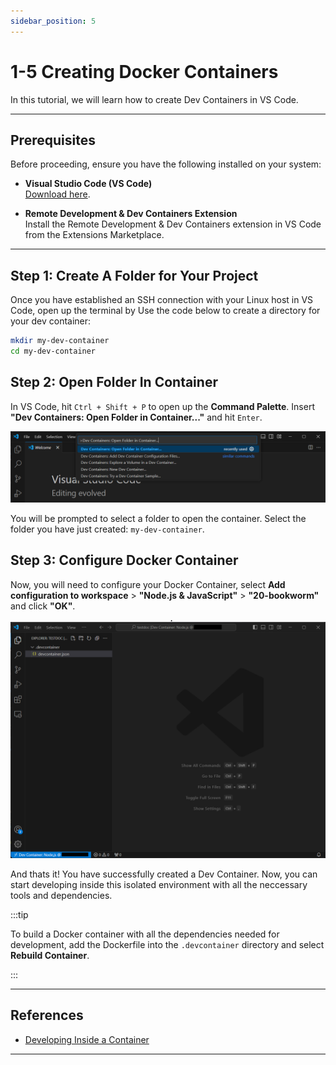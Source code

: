 ```yaml
---
sidebar_position: 5
---
```


# 1-5 Creating Docker Containers

In this tutorial, we will learn how to create Dev Containers in VS Code.

---

## Prerequisites

Before proceeding, ensure you have the following installed on your system:

- **Visual Studio Code (VS Code)**  
  [Download here](https://code.visualstudio.com/).

- **Remote Development & Dev Containers Extension**  
  Install the Remote Development & Dev Containers extension in VS Code from the Extensions Marketplace.

---

## Step 1: Create A Folder for Your Project

Once you have established an SSH connection with your Linux host in VS Code, open up the terminal by Use the code below to create a directory for your dev container:

```bash
mkdir my-dev-container
cd my-dev-container
```

## Step 2: Open Folder In Container

In VS Code, hit `Ctrl + Shift + P` to open up the **Command Palette**. Insert **"Dev Containers: Open Folder in Container..."** and hit `Enter`.

![VSCode0](./img/1-5-0.png)

You will be prompted to select a folder to open the container. Select the folder you have just created: `my-dev-container`. 

## Step 3: Configure Docker Container

Now, you will need to configure your Docker Container, select **Add configuration to workspace** > **"Node.js & JavaScript"** > **"20-bookworm"** and click **"OK"**.

![VSCode1](./img/1-5-1.png)

And thats it! You have successfully created a Dev Container. Now, you can start developing inside this isolated environment with all the neccessary tools and dependencies.

:::tip

To build a Docker container with all the dependencies needed for development, add the Dockerfile into the `.devcontainer` directory and select **Rebuild Container**.

:::

---

## References

- [Developing Inside a Container](https://code.visualstudio.com/docs/devcontainers/containers)

---